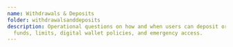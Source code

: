 ```yaml
---
name: Withdrawals & Deposits
folder: withdrawalsanddeposits
description: Operational questions on how and when users can deposit or withdraw
  funds, limits, digital wallet policies, and emergency access.
---
```

